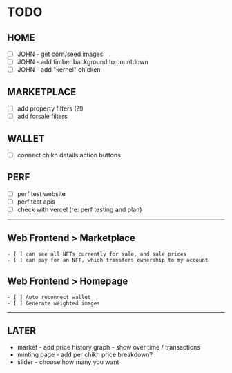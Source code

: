 # TODO

## HOME

- [ ] JOHN - get corn/seed images
- [ ] JOHN - add timber background to countdown
- [ ] JOHN - add "kernel" chicken

## MARKETPLACE

- [ ] add property filters (?!)
- [ ] add forsale filters

## WALLET

- [ ] connect chikn details action buttons

## PERF

- [ ] perf test website
- [ ] perf test apis
- [ ] check with vercel (re: perf testing and plan)

---

## Web Frontend > Marketplace

    - [ ] can see all NFTs currently for sale, and sale prices
    - [ ] can pay for an NFT, which transfers ownership to my account

## Web Frontend > Homepage

    - [ ] Auto reconnect wallet
    - [ ] Generate weighted images

---

## LATER

- market - add price history graph - show over time / transactions
- minting page - add per chikn price breakdown?
- slider - choose how many you want
